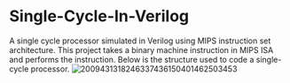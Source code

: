 # Single-Cycle-In-Verilog
A single cycle processor simulated in Verilog using MIPS instruction set architecture.
This project takes a binary machine instruction in MIPS ISA and performs the instruction.
Below is the structure used to code a single-cycle processor.
![2009431318246337436150401462503453](https://user-images.githubusercontent.com/91927297/190829748-fcf98d08-4c03-4031-8f47-78dd4a44c1e5.png)
